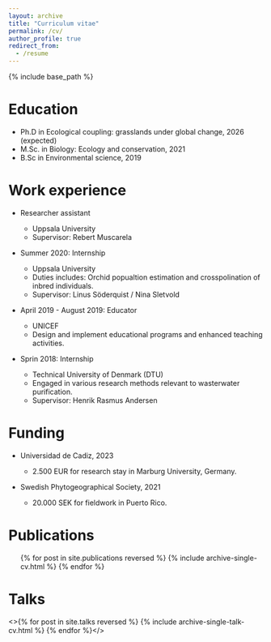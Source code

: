```yaml
---
layout: archive
title: "Curriculum vitae"
permalink: /cv/
author_profile: true
redirect_from:
  - /resume
---
```


{% include base_path %}

Education
======
* Ph.D in Ecological coupling: grasslands under global change, 2026 (expected)
* M.Sc. in Biology: Ecology and conservation, 2021
* B.Sc in Environmental science, 2019

Work experience
======
* Researcher assistant
  * Uppsala University
  * Supervisor: Rebert Muscarela

* Summer 2020: Internship
  * Uppsala University
  * Duties includes: Orchid popualtion estimation and crosspolination of inbred individuals.
  * Supervisor: Linus Söderquist / Nina Sletvold

* April 2019 - August 2019: Educator
  * UNICEF
  * Design and implement educational programs and enhanced teaching activities.

* Sprin 2018: Internship
  * Technical University of Denmark (DTU)
  * Engaged in various research methods relevant to wasterwater purification.
  * Supervisor: Henrik Rasmus Andersen

Funding
======
* Universidad de Cadiz, 2023
  * 2.500 EUR for research stay in Marburg University, Germany.

* Swedish Phytogeographical Society, 2021
  * 20.000 SEK for fieldwork in Puerto Rico.

Publications
======
  <ul>{% for post in site.publications reversed %}
    {% include archive-single-cv.html %}
  {% endfor %}</ul>
  
Talks
======
  <>{% for post in site.talks reversed %}
    {% include archive-single-talk-cv.html  %}
  {% endfor %}</>